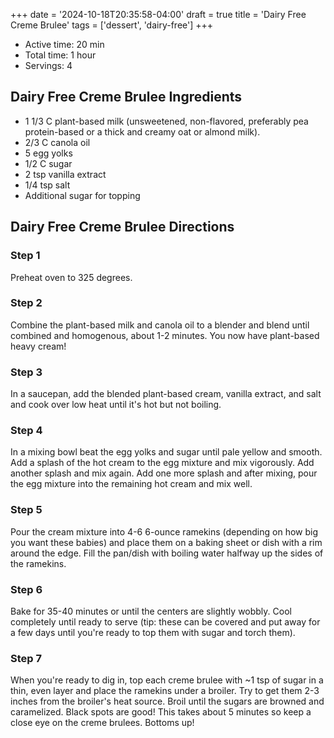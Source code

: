 +++
date = '2024-10-18T20:35:58-04:00'
draft = true
title = 'Dairy Free Creme Brulee'
tags = ['dessert', 'dairy-free']
+++

- Active time: 20 min
- Total time: 1 hour
- Servings: 4

## Dairy Free Creme Brulee Ingredients

- 1 1/3 C plant-based milk (unsweetened, non-flavored, preferably pea protein-based or a thick and creamy oat or almond milk).
- 2/3 C canola oil
- 5 egg yolks
- 1/2 C sugar
- 2 tsp vanilla extract
- 1/4 tsp salt
- Additional sugar for topping

## Dairy Free Creme Brulee Directions

### Step 1

Preheat oven to 325 degrees.

### Step 2

Combine the plant-based milk and canola oil to a blender and blend until combined and homogenous, about 1-2 minutes. You now have plant-based heavy cream!

### Step 3

In a saucepan, add the blended plant-based cream, vanilla extract, and salt and cook over low heat until it's hot but not boiling.

### Step 4

In a mixing bowl beat the egg yolks and sugar until pale yellow and smooth. Add a splash of the hot cream to the egg mixture and mix vigorously. Add another splash and mix again. Add one more splash and after mixing, pour the egg mixture into the remaining hot cream and mix well.

### Step 5

Pour the cream mixture into 4-6 6-ounce ramekins (depending on how big you want these babies) and place them on a baking sheet or dish with a rim around the edge. Fill the pan/dish with boiling water halfway up the sides of the ramekins.

### Step 6

Bake for 35-40 minutes or until the centers are slightly wobbly. Cool completely until ready to serve (tip: these can be covered and put away for a few days until you're ready to top them with sugar and torch them).

### Step 7

When you're ready to dig in, top each creme brulee with ~1 tsp of sugar in a thin, even layer and place the ramekins under a broiler. Try to get them 2-3 inches from the broiler's heat source. Broil until the sugars are browned and caramelized. Black spots are good! This takes about 5 minutes so keep a close eye on the creme brulees. Bottoms up!
